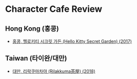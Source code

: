 # Character Cafe Review

## Hong Kong (홍콩)
- [홍콩, 헬로키티 시크릿 가든 (Hello Kitty Secret Garden) (2017)](https://blog.naver.com/PostView.naver?blogId=w_namu&logNo=222623572102)

## Taiwan (타이완/대만)
- [대만, 리락쿠마차야 (Rilakkuma茶屋) (2018)](https://blog.naver.com/PostView.naver?blogId=w_namu&logNo=222391900857)
